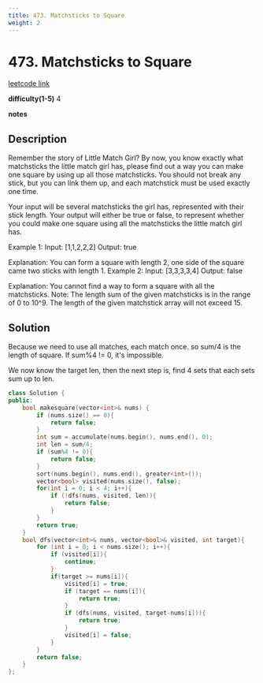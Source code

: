 ```yaml
---
title: 473. Matchsticks to Square
weight: 2
---
```

# 473. Matchsticks to Square

[leetcode link](https://leetcode.com/problems/matchsticks-to-square/)

**difficulty(1-5)**
4

**notes**   


## Description

Remember the story of Little Match Girl? By now, you know exactly what matchsticks the little match girl has, please find out a way you can make one square by using up all those matchsticks. You should not break any stick, but you can link them up, and each matchstick must be used exactly one time.

Your input will be several matchsticks the girl has, represented with their stick length. Your output will either be true or false, to represent whether you could make one square using all the matchsticks the little match girl has.

Example 1:
Input: [1,1,2,2,2]
Output: true

Explanation: You can form a square with length 2, one side of the square came two sticks with length 1.
Example 2:
Input: [3,3,3,3,4]
Output: false

Explanation: You cannot find a way to form a square with all the matchsticks.
Note:
The length sum of the given matchsticks is in the range of 0 to 10^9.
The length of the given matchstick array will not exceed 15.

## Solution

Because we need to use all matches, each match once. so sum/4 is the length of square. If sum%4 != 0, it's impossible. 

We now know the target len, then the next step is, find 4 sets that each sets sum up to len.

```c++
class Solution {
public:
    bool makesquare(vector<int>& nums) {
        if (nums.size() == 0){
            return false;
        }
        int sum = accumulate(nums.begin(), nums.end(), 0);
        int len = sum/4;
        if (sum%4 != 0){
            return false;
        }
        sort(nums.begin(), nums.end(), greater<int>());
        vector<bool> visited(nums.size(), false);
        for(int i = 0; i < 4; i++){
            if (!dfs(nums, visited, len)){
                return false;
            }
        }
        return true;
    }
    bool dfs(vector<int>& nums, vector<bool>& visited, int target){
        for (int i = 0; i < nums.size(); i++){
            if (visited[i]){
                continue;
            }
            if(target >= nums[i]){
                visited[i] = true;
                if (target == nums[i]){
                    return true;
                }
                if (dfs(nums, visited, target-nums[i])){
                    return true;
                }
                visited[i] = false;
            }
        }
        return false;
    }
};
```